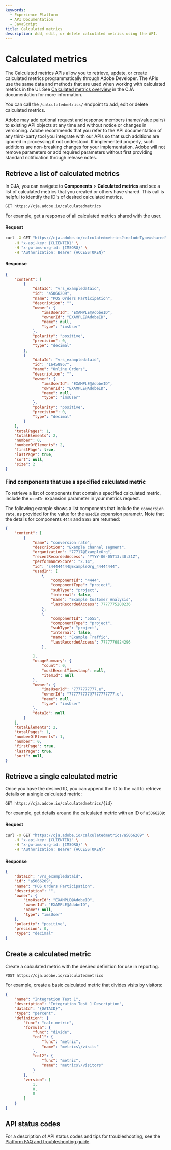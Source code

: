 ```yaml
---
keywords:
  - Experience Platform
  - API Documentation
  - JavaScript
title: Calculated metrics
description: Add, edit, or delete calculated metrics using the API.
---
```


# Calculated metrics

The Calculated metrics APIs allow you to retrieve, update, or create calculated metrics programmatically through Adobe Developer. The APIs use the same data and methods that are used when working with calculated metrics in the UI. See [Calculated metrics overview](https://experienceleague.adobe.com/docs/analytics-platform/using/cja-components/cja-calcmetrics/calc-metr-overview.html) in the CJA documentation for more information.

You can call the `/calculatedmetrics/` endpoint to add, edit or delete calculated metrics.

<InlineAlert variant="info" slots="text" />

Adobe may add optional request and response members (name/value pairs) to existing API objects at any time and without notice or changes in versioning. Adobe recommends that you refer to the API documentation of any third-party tool you integrate with our APIs so that such additions are ignored in processing if not understood. If implemented properly, such additions are non-breaking changes for your implementation. Adobe will not remove parameters or add required parameters without first providing standard notification through release notes.

## Retrieve a list of calculated metrics

In CJA, you can navigate to **Components** > **Calculated metrics** and see a list of calculated metrics that you created or others have shared. This call is helpful to identify the ID's of desired calculated metrics.

`GET https://cja.adobe.io/calculatedmetrics`

For example, get a response of all calculated metrics shared with the user.

<CodeBlock slots="heading, code" repeat="2" languages="CURL,JSON"/>

#### Request

```sh
curl -X GET "https://cja.adobe.io/calculatedmetrics?includeType=shared" \
    -H "x-api-key: {CLIENTID}" \
    -H "x-gw-ims-org-id: {IMSORG}" \
    -H "Authorization: Bearer {ACCESSTOKEN}"
```

#### Response

```json
{
    "content": [
        {
            "dataId": "vrs_exampledataid",
            "id": "a5066209",
            "name": "POS Orders Participation",
            "description": "",
            "owner": {
                "imsUserId": "EXAMPLE@AdobeID",
                "ownerId": "EXAMPLE@AdobeID",
                "name": null,
                "type": "imsUser"
            },
            "polarity": "positive",
            "precision": 0,
            "type": "decimal"
        },
        {
            "dataId": "vrs_exampledataid",
            "id": "16458967",
            "name": "Online Orders",
            "description": "",
            "owner": {
                "imsUserId": "EXAMPLE@AdobeID",
                "ownerId": "EXAMPLE@AdobeID",
                "name": null,
                "type": "imsUser"
            },
            "polarity": "positive",
            "precision": 0,
            "type": "decimal"
        }
    ],
    "totalPages": 1,
    "totalElements": 2,
    "number": 0,
    "numberOfElements": 2,
    "firstPage": true,
    "lastPage": true,
    "sort": null,
    "size": 2
}
```
### Find components that use a specified calculated metric

To retrieve a list of components that contain a specified calculated metric, include the `usedIn` expansion parameter in your metrics request.

The following example shows a list components that include the `conversion rate`, as provided for the value for the `usedIn` expansion parametr. Note that the details for components `4444` and `5555` are returned:

```json
{
    "content": [
        {
            "name": "conversion rate",
            "description": "Example channel segment",
            "organization": "77717@ExampleOrg",
            "recentRecordedAccess": "YYYY-06-05T13:40:31Z",
            "performanceScore": "2.14",
            "id": "s44444444@ExampleOrg_44444444",
            "usedIn": [
                {
                    "componentId": "4444",
                    "componentType": "project",
                    "subType": "project",
                    "internal": false,
                    "name": "Example Customer Analysis",
                    "lastRecordedAccess": 7777775200236
                },
                {
                    "componentId": "5555",
                    "componentType": "project",
                    "subType": "project",
                    "internal": false,
                    "name": "Example Traffic",
                    "lastRecordedAccess": 7777776824296
                },
               
            ],
            "usageSummary": {
                "count": 0,
                "mostRecentTimestamp": null,
                "itemId": null
            },
            "owner": {
                "imsUserId": "7777777777.e",
                "ownerId": "777777777@7777777777.e",
                "name": null,
                "type": "imsUser"
            },
            "dataId": null
        }
    ],
    "totalElements": 2,
    "totalPages": 1,
    "numberOfElements": 1,
    "number": 0,
    "firstPage": true,
    "lastPage": true,
    "sort": null,
}
```

## Retrieve a single calculated metric

Once you have the desired ID, you can append the ID to the call to retrieve details on a single calculated metric:

`GET https://cja.adobe.io/calculatedmetrics/{id}`

For example, get details around the calculated metric with an ID of `a5066209`:

<CodeBlock slots="heading, code" repeat="2" languages="CURL,JSON"/>

#### Request

```sh
curl -X GET "https://cja.adobe.io/calculatedmetrics/a5066209" \
    -H "x-api-key: {CLIENTID}" \
    -H "x-gw-ims-org-id: {IMSORG}" \
    -H "Authorization: Bearer {ACCESSTOKEN}"
```

#### Response

```json
{
    "dataId": "vrs_exampledataid",
    "id": "a5066209",
    "name": "POS Orders Participation",
    "description": "",
    "owner": {
        "imsUserId": "EXAMPLE@AdobeID",
        "ownerId": "EXAMPLE@AdobeID",
        "name": null,
        "type": "imsUser"
    },
    "polarity": "positive",
    "precision": 0,
    "type": "decimal"
}
```

## Create a calculated metric

Create a calculated metric with the desired definition for use in reporting.

`POST https://cja.adobe.io/calculatedmetrics`

For example, create a basic calculated metric that divides visits by visitors:

```json
{
    "name": "Integration Test 1",
    "description": "Integration Test 1 Description",
    "dataId": "{DATAID}",
    "type": "percent",
    "definition": {
        "func": "calc-metric",
        "formula": {
            "func": "divide",
            "col1": {
                "func": "metric",
                "name": "metrics\/visits"
            },
            "col2": {
                "func": "metric",
                "name": "metrics\/visitors"
            }
        },
        "version": [
            1,
            0,
            0
        ]
    }
}
```

## API status codes

For a description of API status codes and tips for troubleshooting, see the [Platform FAQ and troubleshooting guide](https://experienceleague.adobe.com/docs/experience-platform/landing/troubleshooting.html#api-status-codes).
